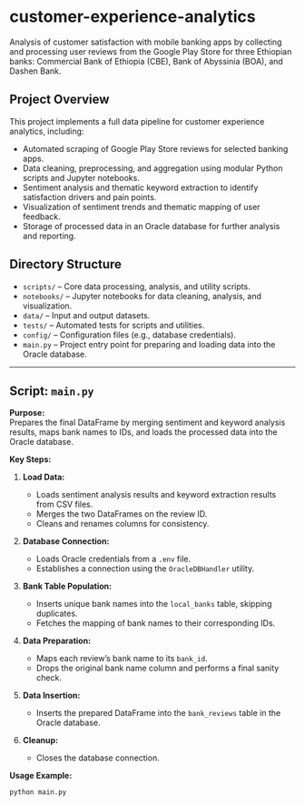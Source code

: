 # customer-experience-analytics

Analysis of customer satisfaction with mobile banking apps by collecting and processing user reviews from the Google Play Store for three Ethiopian banks: Commercial Bank of Ethiopia (CBE), Bank of Abyssinia (BOA), and Dashen Bank.

## Project Overview

This project implements a full data pipeline for customer experience analytics, including:
- Automated scraping of Google Play Store reviews for selected banking apps.
- Data cleaning, preprocessing, and aggregation using modular Python scripts and Jupyter notebooks.
- Sentiment analysis and thematic keyword extraction to identify satisfaction drivers and pain points.
- Visualization of sentiment trends and thematic mapping of user feedback.
- Storage of processed data in an Oracle database for further analysis and reporting.

## Directory Structure

- `scripts/` – Core data processing, analysis, and utility scripts.
- `notebooks/` – Jupyter notebooks for data cleaning, analysis, and visualization.
- `data/` – Input and output datasets.
- `tests/` – Automated tests for scripts and utilities.
- `config/` – Configuration files (e.g., database credentials).
- `main.py` – Project entry point for preparing and loading data into the Oracle database.

---

## Script: `main.py`

**Purpose:**  
Prepares the final DataFrame by merging sentiment and keyword analysis results, maps bank names to IDs, and loads the processed data into the Oracle database.

**Key Steps:**
1. **Load Data:**  
   - Loads sentiment analysis results and keyword extraction results from CSV files.
   - Merges the two DataFrames on the review ID.
   - Cleans and renames columns for consistency.

2. **Database Connection:**  
   - Loads Oracle credentials from a `.env` file.
   - Establishes a connection using the `OracleDBHandler` utility.

3. **Bank Table Population:**  
   - Inserts unique bank names into the `local_banks` table, skipping duplicates.
   - Fetches the mapping of bank names to their corresponding IDs.

4. **Data Preparation:**  
   - Maps each review’s bank name to its `bank_id`.
   - Drops the original bank name column and performs a final sanity check.

5. **Data Insertion:**  
   - Inserts the prepared DataFrame into the `bank_reviews` table in the Oracle database.

6. **Cleanup:**  
   - Closes the database connection.

**Usage Example:**
```sh
python main.py
```
